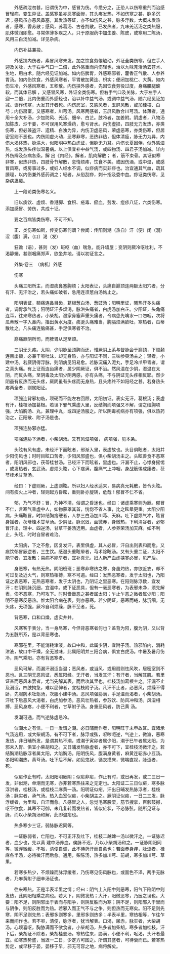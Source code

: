 <!-- { "loadSidebar": true } -->
　　外感疏泄勿甚，旧谓伤为中，感冒为伤。今悉分之，正恐人以伤寒重剂而治感冒轻病，变生异证。盖感寒虽亦恶寒面惨，其头疼发热，不如伤寒之甚，脉多沉迟；感风虽亦恶风鼻塞，其发热等证，亦不如伤风之甚，脉多浮数。大概未发热者，感寒，香苏散；感风，苏葛汤、古苍荆散。已发热者，九味羌活汤之类热服，肌体微润即愈。寻常体薄多疾之人，只于原服药中加生姜、陈皮，或寒用二陈汤，风用三白汤加减。详见杂病。

　　内伤补益兼投。

　　外感挟内伤者，素冒风寒未发，加之饮食劳倦触动，外证全类伤寒。但左手人迎及关脉，大于右手气口一二倍，此外感重而内伤轻也，治以九味羌活汤去苍术、生地，用白术，随六经见证加减。如内伤脾胃，外感寒邪者，藿香正气散、人参养胃汤。如内伤饮食，外感风寒者，平胃散加黄连、枳实；便闭加桃仁、大黄。如内伤生冷，外感风寒者，五积散。内伤挟外感者，先因饮食劳役过度，身痛腰腿酸软，而其体已解 ，又感冒风寒，外证全类伤寒。但右手气口及关脉，大于左手人迎一二倍，此内伤重而外感轻也，治以补中益气汤，或调中益气汤，随六经见证加减。误作伤寒，大发其汗者死。内伤房室，又感风者，玉屏风散，或加桂枝、白芍；内伤房室，又感寒者，川芎汤。风寒两感者，玉屏风散合川芎汤。体薄者，通用十全大补汤，少加防风、羌活、细辛、白芷。肢冷者，加姜附。阴虚者，八物汤加陈皮、炒干姜，不可误用风寒燥药，愈亏肾水。内伤虚损，四肢无力发热，亦类伤寒，但必兼盗汗、遗精、白浊为异，内伤卫虚恶风，荣虚恶寒，亦类伤寒，但居密室则不恶也。内伤阴虚火动，恶寒非寒，恶热非热，但体清瘦，脉无力为异，内伤大渴体热，脉洪大，似阳明中热白虎证，但脉无力耳。内伤长夏困倦，似外感湿热，或发热头疼似温暑病。以上俱宜补中益气汤，或四物汤、四君子汤加减。详内外伤辨及杂病各条。解 出《内经》，解者，肌肉解散； 者，筋不束骨。其证似寒非寒，似热非热，四肢骨节解散，怠惰烦疼，饮食不美。或因伤酒，或中湿，或感冒风寒，或房事过多，或妇人经水不调，似痧病而实非痧也。治宜通其气血，疏其腠理，以内伤兼外感药调之；轻者，从俗刮痧，刺十指及委中血。痧证类伤寒，见杂病蛊瘴。

　　上一段论类伤寒名义。

　　旧以痰饮、虚烦、香港脚、食积、疮毒、瘀血，劳发、痘疹八证，六类伤寒。添加感冒、劳伤，共成十证。

　　要之百病皆类伤寒，不可不知。

　　正、类伤寒如斯，传变伤寒何谓？尝闻：传阳则潮（热自）汗（便）闭（溺）涩（腹）满，（口）渴（发）

　　狂谵（语），甚则（发）斑呕（血）喘急，能升墙屋；变阴则厥冷呕吐利，不渴静蜷，甚则咽痛郑声，欲坐井地，请以初证言之。

　　外集·卷三　（病机）外感

　　伤寒

　　头痛三阳所主，而湿痰鼻塞胸烦；太阳表证，头痛自巅顶连两额太阳穴者，分有汗、无汗治之，若头痛如破者，急用连须葱白汤姑止之。

　　阳明表证，额痛连鼻目齿，葛根葱白汤、葱豉汤；阳明里证，晡热汗多头痛者，调胃承气汤；阳明证汗多烦渴，脉洪头痛者，白虎汤加白芷。少阳证，头角痛连耳，往来寒热者，小柴胡。湿家鼻塞声重头痛者，令病患先噙水一口勿咽，次将瓜蒂散一字入鼻内，搐出黄水为度。痰涎头痛难当，胸膈烦满欲吐，寒热者，瓜蒂散吐之。凡头痛连脑痛甚，手足俱寒者不治。

　　巅痛厥阴所司，而脾肾从足至颈。

　　三阴无头疼。太阴、少阴脉至颈胸而还，惟厥阴上系与督脉会于巅顶，下颃颡连目出额，必兼干呕吐沫，却无身热，亦与阳证不同，三味参萸汤主之；轻者，小建中汤。若厥阴得浮脉，则阴病见阳易愈。若脉沉痛入泥丸，手足冷爪甲青者，谓之真头痛。有上证而连齿痛者，属少阴厥证，俱不治。然风温在少阴，湿温在太阴，而反头痛，至阴毒及太阳少阴两感，亦有头痛，不与阴证无头疼相反耶。然少阴虽有反热而无头疼，厥阴虽有头疼而无身热，且头疼终不如阳经之甚。若身热头疼两全者，则属阳证。

　　项强连背邪初临，项硬而不能左右回顾，太阳初证。表实无汗，葛根汤；表虚有汗，桂枝汤加葛根。若误下邪气乘虚入里，反结胸而项强又不解，谓之结胸项强，大陷胸汤、丸，兼理中丸，或四逆汤服之。所以阴毒初病亦有项强，俱以热药治之，正阳散、附子汤是也。

　　项强连胁邪亦猛。

　　项强连胁下满者，小柴胡汤。又有风湿项强， 病项强，见本条。

　　头眩有风有虚，未经汗下而眩者，邪渐入里，表虚故也。头目俱眩者，太阳并少阳伤风也；时时目眩口苦者，少阳风邪盛也，俱小柴胡汤主之。头眩善食不恶寒者，阳明风邪也，茯苓桂甘汤。已经汗下而眩者，里虚也。汗漏不止，心悸身摇惕 ，或发热者，玄武汤。虚烦头眩，心下痞满，腹痛气上冲咽，身战筋惕成痿者，茯苓桂术甘草汤。

　　经曰：下虚则厥，上虚则眩。所以妇人经水适来，易病真元耗散，皆令头眩。间有痰火上冲者，轻则起方昏眩，重则卧亦旋转，危哉！郁冒不仁不省。

　　郁，乃气不舒；冒，乃神不清，俗谓之昏迷也。经曰：诸虚乘寒则为厥。郁冒不仁，言寒气乘虚中人，如物蒙罩其首，恍惚不省人事，比之眩晕更重。太阳少阳病，头痛眩冒，时如结胸痞硬者，人参三白汤加川芎、天麻。吐下虚烦气冲，眩冒身摇者，茯苓桂术甘草汤。少阴证，脉沉迟，面微赤，身微热，下利清谷者，必郁冒汗出，理中、四逆汤，甘草干姜汤选用。血虚者，人参养荣汤加天麻。如不利止，头眩，时时自冒者难治。

　　太阳病，下之不愈，因复发汗，表里俱虚，其人必冒，汗自出则表和而愈。又痰饮郁冒厥逆者，三生饮。感湿头重眩晕者，芎术除眩汤。又有头重二证，太阳不能举者，宜发散；易病不能举者，宜补真元。妇人新产血虚挟寒必冒，见产后。

　　身恶寒，有热无热，阴阳班班；恶寒非寒热之寒，身虽灼热，亦欲近衣，却不可过复及近火气，则寒热相搏，寒不可遏。经曰：发热恶寒者，发于太阳也，乃阳证之表恶寒，无热恶寒者，发于太阴也，乃阴证之里恶寒。在阳则脉浮数，宜发汗；在阴则脉沉细，宜温中。或下证悉具，但有一毫恶寒者，为表邪未净，须先解表，俟不恶寒，乃可攻下。时时啬啬恶之甚者属太阳；乍止乍恶之微者属少阳；阳明不恶寒反恶热。惟太阳合病在表，则亦恶寒。若少阴证，恶寒而蜷，脉沉细，无头疼，无项强，厥冷自利烦躁，脉不至者，死。

　　背恶寒，口和口燥，虚实井井。

　　风寒客于表分，当一身尽寒，今但背恶寒者何也？盖背为阳，腹为阴，又以背为五脏所系，是以背恶寒也。

　　寒邪在里，不能消耗津液，故口中和，此属少阴，宜附子汤。热邪陷内，消耗津液，故口中干燥，全无滋味，此属阳明并三阳合病，俱宜白虎汤。中暑及暑月伤冷，阴气乘阳，亦有背恶寒者。

　　恶风可解，而漏汗溺涩当温；恶风者，或当风、或用扇则怯风吹，居密室则不恶也。且三阴无恶风证，悉属阳经。无汗者，当发其汗；有汗者，当解其肌。若里证甚而恶风未罢者，尤当先解其表，而后攻其里也，桂枝汤加葛根主之。汗漏不止及溺涩，四肢拘急，难以屈伸者，宜桂枝附子汤。凡汗不止者，必恶风，烦躁不得卧，先服防术牡蛎汤，次服小建中汤。恶风项强胁满，手足温而渴者，小柴胡汤。汗吐下后恶风大渴者，白虎加参汤。恶风壮热者，参苏饮、防风冲和汤。风湿相搏，恶风身疼，小便不利者，甘草附子汤。身重恶风者，防己黄 汤。

　　发潮可通，而气逆脉虚忌冷。

　　似潮水之有信，一日一发谓之潮。必日晡而作者，阳明旺于未申故耳。宜诸承气汤选用，或大柴胡汤。有不可下者，脉浮或弦，呕哕呃逆，气逆上，微溏，恶寒发热，非日晡所发，是谓其热不潮，或潮于寅卯者属少阳，潮于巳午者属太阳，为邪未入胃、俱宜小柴胡和之。又日晡发热脉虚者，亦不可下，宜桂枝汤微汗之。若结胸潮热脉浮者属太阳，大陷胸汤。阳明伤风，腹满身黄者，麻黄连轺赤小豆汤。冬阳明潮热，黄芩汤。吐下后不解，如见鬼状，循衣摸床，微喘直视，脉涩者，死。

　　似疟作止有时，太阳阳明厥阴；似疟非疟，作止有时，或日再发，或二三日一发，非似潮，单潮而无寒，亦非若寒热往来之无定也。太阳证二三日似疟，寒多脉浮洪者，桂枝汤，或桂枝二麻黄一汤。阳明证似疟，汗出日晡发热脉浮者，桂枝汤；脉实者，承气汤。热入血室似疟，小柴胡主之。厥阴证似疟，一日二三发，脉浮缓者，为里和，自汗而愈。凡感冒之人，忽觉毛寒股栗，筋节搜挛，百骸鼓撼，呕不欲食，其寒不可御，未几复转而发热者，皆似疟状，不必脉弦，随所见证与脉，而以小柴胡汤和解，此即温疟也。

　　热多寒少三证，弱脉脉迟同等。

　　一证脉弱者，亡阳也，不可正汗及吐下，桂枝二越婢一汤以微汗之。一证脉迟者，血少也，先以黄 建中汤养血，俟脉不迟，乃以小柴胡汤和之。一证脉阴阳同等，微浮微缓，不呕，清便自调，此不待药汗而自愈也；若面赤身痒，脉涩者，桂麻各半汤，必待微汗而后愈。通用，柴陈汤，热多加川芎、前胡，寒多加川芎、草果。

　　若寒多热少，不烦躁而脉浮缓者，乃伤寒见伤风脉也，或面色不泽，两手无脉者，乃麻黄附子细辛汤证也。

　　往来寒热，正是半表半里之情；经曰：阴气上入阳中则恶寒，阳气下陷阴中则发热，此阴阳相乘之病也。若大下，阴微发热；大汗，阳微恶寒，乃医之误也。大要：阳不足，则阴邪出于表而与阳争，则阴反胜而为寒；阴不足，则阳邪入于里而与阴争，则阳反胜而为热。若邪入而正气不与之争，则但热而无寒矣。阳不足则先寒，阴不足则先热；表邪多则寒多，里邪多则热多；半表半里，寒热相等，乍往乍来而间作也。若不呕，清便，脉浮者，犹当解表。口渴，尿赤，脉实者，大柴胡汤。心烦喜呕，胸胁满而不欲食者，小柴胡汤，热多者加柴胡，寒多者加桂枝。汗下后，柴胡证不除者，柴胡桂姜汤。寒热往来，胁满，小便不利，呕渴，头汗者最宜。如寒热势盛，当迟一二日，少定方可图之。所谓其盛者，可待衰而已。若寒热势定，或早移于晏，晏移于早，邪无可容之地，病将解矣。


